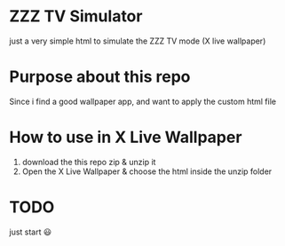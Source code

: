 # ZZZ TV Simulator
just a very simple html to simulate the ZZZ TV mode (X live wallpaper)

# Purpose about this repo
Since i find a good wallpaper app, and want to apply the custom html file

# How to use in X Live Wallpaper
1. download the this repo zip & unzip it
2. Open the X Live Wallpaper & choose the html inside the unzip folder

# TODO
just start 😃
